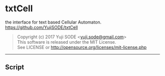 # txtCell
the interface for text based Cellular Automaton.  
https://github.com/YujiSODE/txtCell

>Copyright (c) 2017 Yuji SODE \<yuji.sode@gmail.com\>  
>This software is released under the MIT License.  
>See LICENSE or http://opensource.org/licenses/mit-license.php
______

## Script
